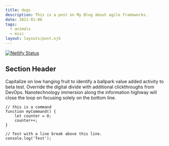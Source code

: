 ```yaml
---
title: dogs
description: This is a post on My Blog about agile frameworks.
date: 2021-01-06
tags:
  - animals
  - misc
layout: layouts/post.njk
---
```

[![Netlify Status](https://api.netlify.com/api/v1/badges/00c3f250-b036-416d-92c0-5ac806a4df46/deploy-status)](https://app.netlify.com/sites/mystifying-mestorf-c41a15/deploys)


## Section Header

Capitalize on low hanging fruit to identify a ballpark value added activity to beta test. Override the digital divide with additional clickthroughs from DevOps. Nanotechnology immersion along the information highway will close the loop on focusing solely on the bottom line.

``` text/2-3
// this is a command
function myCommand() {
	let counter = 0;
	counter++;
}

// Test with a line break above this line.
console.log('Test');
```
